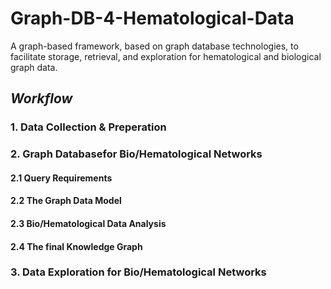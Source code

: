 # Graph-DB-4-Hematological-Data

A graph-based framework, based on graph database technologies, to facilitate storage, retrieval, and exploration for hematological and biological graph data.

## *Workflow*

### 1. Data Collection & Preperation

### 2. Graph Databasefor Bio/Hematological Networks

#### 2.1 Query Requirements

#### 2.2 The Graph Data Model

#### 2.3 Bio/Hematological Data Analysis

#### 2.4 The final Knowledge Graph 

### 3. Data Exploration for Bio/Hematological Networks
